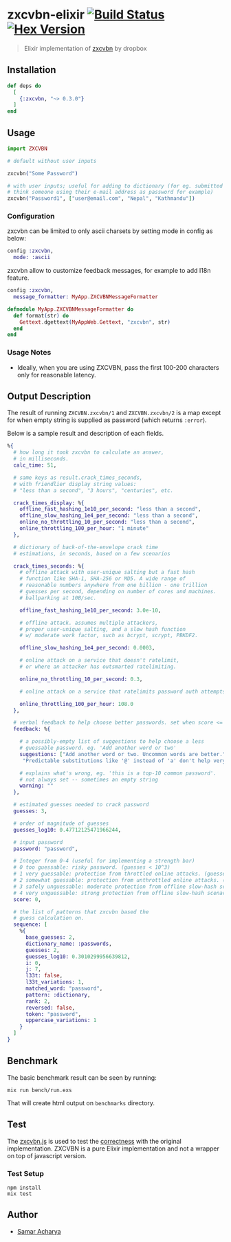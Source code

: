 # zxcvbn-elixir [![Build Status](https://travis-ci.org/techgaun/zxcvbn-elixir.svg?branch=master)](https://travis-ci.org/techgaun/zxcvbn-elixir) [![Hex Version](https://img.shields.io/hexpm/v/zxcvbn.svg)](https://hex.pm/packages/zxcvbn)

> Elixir implementation of [zxcvbn](https://github.com/dropbox/zxcvbn) by dropbox

## Installation

```elixir
def deps do
  [
    {:zxcvbn, "~> 0.3.0"}
  ]
end
```

## Usage

```elixir
import ZXCVBN

# default without user inputs

zxcvbn("Some Password")

# with user inputs; useful for adding to dictionary (for eg. submitted form inputs;
# think someone using their e-mail address as password for example)
zxcvbn("Password1", ["user@email.com", "Nepal", "Kathmandu"])
```

### Configuration

zxcvbn can be limited to only ascii charsets by setting mode in config as below:

```elixir
config :zxcvbn,
  mode: :ascii
```

zxcvbn allow to customize feedback messages, for example to add I18n feature.

```elixir
config :zxcvbn,
  message_formatter: MyApp.ZXCVBNMessageFormatter
```

```elixir
defmodule MyApp.ZXCVBNMessageFormatter do
  def format(str) do
    Gettext.dgettext(MyAppWeb.Gettext, "zxcvbn", str)
  end
end
```


### Usage Notes

- Ideally, when you are using ZXCVBN, pass the first 100-200 characters only for reasonable latency.

## Output Description

The result of running `ZXCVBN.zxcvbn/1` and `ZXCVBN.zxcvbn/2` is a map
except for when empty string is supplied as password (which returns `:error`).

Below is a sample result and description of each fields.

```elixir
%{
  # how long it took zxcvbn to calculate an answer,
  # in milliseconds.
  calc_time: 51,

  # same keys as result.crack_times_seconds,
  # with friendlier display string values:
  # "less than a second", "3 hours", "centuries", etc.

  crack_times_display: %{
    offline_fast_hashing_1e10_per_second: "less than a second",
    offline_slow_hashing_1e4_per_second: "less than a second",
    online_no_throttling_10_per_second: "less than a second",
    online_throttling_100_per_hour: "1 minute"
  },

  # dictionary of back-of-the-envelope crack time
  # estimations, in seconds, based on a few scenarios

  crack_times_seconds: %{
    # offline attack with user-unique salting but a fast hash
    # function like SHA-1, SHA-256 or MD5. A wide range of
    # reasonable numbers anywhere from one billion - one trillion
    # guesses per second, depending on number of cores and machines.
    # ballparking at 10B/sec.

    offline_fast_hashing_1e10_per_second: 3.0e-10,

    # offline attack. assumes multiple attackers,
    # proper user-unique salting, and a slow hash function
    # w/ moderate work factor, such as bcrypt, scrypt, PBKDF2.

    offline_slow_hashing_1e4_per_second: 0.0003,

    # online attack on a service that doesn't ratelimit,
    # or where an attacker has outsmarted ratelimiting.

    online_no_throttling_10_per_second: 0.3,

    # online attack on a service that ratelimits password auth attempts

    online_throttling_100_per_hour: 108.0
  },

  # verbal feedback to help choose better passwords. set when score <= 2.
  feedback: %{

    # a possibly-empty list of suggestions to help choose a less
    # guessable password. eg. 'Add another word or two'
    suggestions: ["Add another word or two. Uncommon words are better.",
     "Predictable substitutions like '@' instead of 'a' don't help very much"],

    # explains what's wrong, eg. 'this is a top-10 common password'.
    # not always set -- sometimes an empty string
    warning: ""
  },

  # estimated guesses needed to crack password
  guesses: 3,

  # order of magnitude of guesses
  guesses_log10: 0.47712125471966244,

  # input password
  password: "password",

  # Integer from 0-4 (useful for implementing a strength bar)
  # 0 too guessable: risky password. (guesses < 10^3)
  # 1 very guessable: protection from throttled online attacks. (guesses < 10^6)
  # 2 somewhat guessable: protection from unthrottled online attacks. (guesses < 10^8)
  # 3 safely unguessable: moderate protection from offline slow-hash scenario. (guesses < 10^10)
  # 4 very unguessable: strong protection from offline slow-hash scenario. (guesses >= 10^10)
  score: 0,

  # the list of patterns that zxcvbn based the
  # guess calculation on.
  sequence: [
    %{
      base_guesses: 2,
      dictionary_name: :passwords,
      guesses: 2,
      guesses_log10: 0.3010299956639812,
      i: 0,
      j: 7,
      l33t: false,
      l33t_variations: 1,
      matched_word: "password",
      pattern: :dictionary,
      rank: 2,
      reversed: false,
      token: "password",
      uppercase_variations: 1
    }
  ]
}
```

## Benchmark

The basic benchmark result can be seen by running:

```shell
mix run bench/run.exs
```

That will create html output on `benchmarks` directory.

## Test

The [zxcvbn.js](zxcvbn.js) is used to test the [correctness](test/zxcvbn_test.exs)
with the original implementation. ZXCVBN is a pure Elixir implementation
and not a wrapper on top of javascript version.

### Test Setup

```
npm install
mix test
```

## Author

- [Samar Acharya](https://github.com/techgaun)
